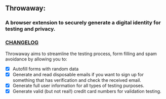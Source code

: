 ## Throwaway: 
### A browser extension to securely generate a digital identity for testing and privacy.

### [CHANGELOG](CHANGELOG.md)

Throwaway aims to streamline the testing process, form filling and spam avoidance by allowing you to:

- [x] Autofill forms with random data
- [x] Generate and read disposable emails if you want to sign up for something that has verification and check the received email.
- [x] Generate full user information for all types of testing purposes.
- [x] Generate valid (but not real!) credit card numbers for validation testing.